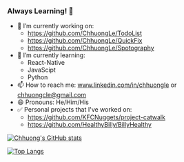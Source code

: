 ### Always Learning! 👋

<!--
**ChhuongLe/ChhuongLe** is a ✨ _special_ ✨ repository because its `README.md` (this file) appears on your GitHub profile.

Here are some ideas to get you started:
-->
- 🔭 I’m currently working on: 
  - https://github.com/ChhuongLe/TodoList
  - https://github.com/ChhuongLe/QuickFix
  - https://github.com/ChhuongLe/Spotography
- 🌱 I’m currently learning: 
  - React-Native
  - JavaScipt
  - Python
- 📫 How to reach me: www.linkedin.com/in/chhuongle or chhuongcle@gmail.com
- 😄 Pronouns: He/Him/His
- :white_check_mark: Personal projects that I've worked on:
  - https://github.com/KFCNuggets/project-catwalk  
  - https://github.com/HealthyBilly/BillyHealthy
  
[![Chhuong's GitHub stats](https://github-readme-stats.vercel.app/api?username=chhuongle)](https://github.com/chhuongle/github-readme-stats) 

[![Top Langs](https://github-readme-stats.vercel.app/api/top-langs/?username=chhuongle)](https://github.com/chhuongle/github-readme-stats)
